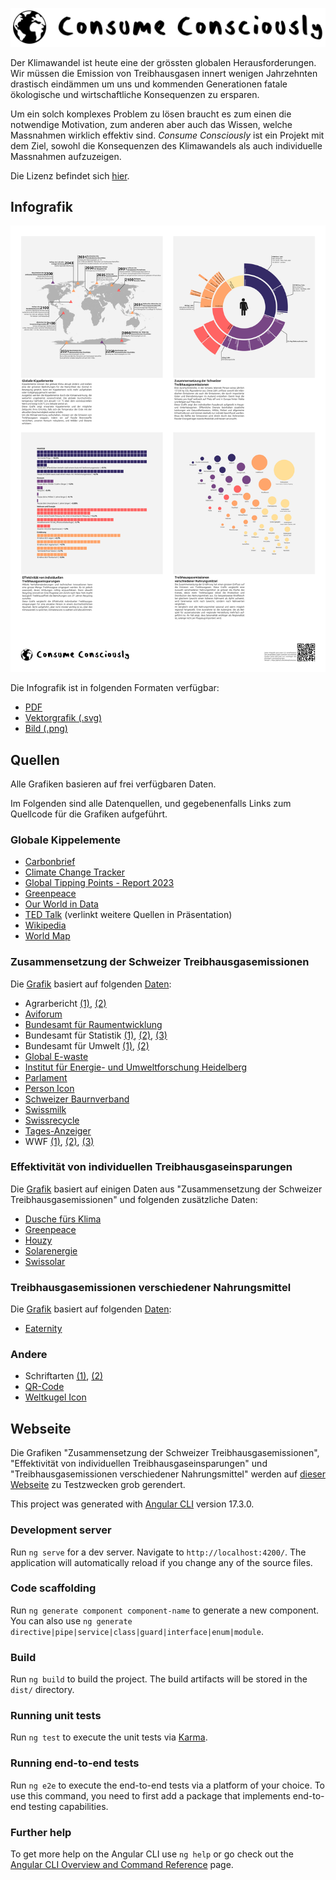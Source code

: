 ![Logo](Logo.png)

Der Klimawandel ist heute eine der grössten globalen Herausforderungen.
Wir müssen die Emission von Treibhausgasen innert wenigen Jahrzehnten drastisch eindämmen um uns und kommenden Generationen fatale ökologische und wirtschaftliche Konsequenzen zu ersparen.

Um ein solch komplexes Problem zu lösen braucht es zum einen die notwendige Motivation, zum anderen aber auch das Wissen, welche Massnahmen wirklich effektiv sind.
_Consume Consciously_ ist ein Projekt mit dem Ziel, sowohl die Konsequenzen des Klimawandels als auch individuelle Massnahmen aufzuzeigen.

Die Lizenz befindet sich [hier](LICENSE).

## Infografik

![Vorschau](poster/poster.png)

Die Infografik ist in folgenden Formaten verfügbar:

* [PDF](poster/poster.pdf)
* [Vektorgrafik (.svg)](poster/poster.svg)
* [Bild (.png)](poster/poster.png)

## Quellen

Alle Grafiken basieren auf frei verfügbaren Daten.

Im Folgenden sind alle Datenquellen, und gegebenenfalls Links zum Quellcode für die Grafiken aufgeführt.

### Globale Kippelemente

* [Carbonbrief](https://www.carbonbrief.org/explainer-nine-tipping-points-that-could-be-triggered-by-climate-change/)
* [Climate Change Tracker](https://climatechangetracker.org/igcc)
* [Global Tipping Points - Report 2023](https://report-2023.global-tipping-points.org/section2/2-tipping-point-impacts/2-2-assessing-impacts-of-earth-system-tipping-points-on-human-societies/2-2-5-potential-for-earth-system-tipping-points-to-magnify-or-accelerate-impacts-of-global-warming/)
* [Greenpeace](https://www.greenpeace.org.uk/challenges/climate-change/solutions-climate-change/)
* [Our World in Data](https://ourworldindata.org/grapher/consumption-co2-per-capita-equity?tab=table&time=2022)
* [TED Talk](https://www.youtube.com/watch?v=Vl6VhCAeEfQ) (verlinkt weitere Quellen in Präsentation)
* [Wikipedia](https://en.wikipedia.org/wiki/Tipping_points_in_the_climate_system)
* [World Map](https://en.m.wikipedia.org/wiki/File:BlankMap-World.svg)

### Zusammensetzung der Schweizer Treibhausgasemissionen

Die [Grafik](src/app/components/footprint-sunburst/chart.component.ts) basiert auf folgenden [Daten](src/app/data/Data.ts):

* Agrarbericht [(1)](https://www.agrarbericht.ch/de/produktion/tierische-produktion/fleisch-und-eierproduktion), [(2)](https://www.agrarbericht.ch/de/markt/tierische-produkte/milch-und-milchprodukte)
* [Aviforum](https://www.aviforum.ch/Portaldata/1/Resources/wissen/statistiken/de/FB_11_2_23.pdf)
* [Bundesamt für Raumentwicklung](https://www.are.admin.ch/dam/are/de/dokumente/verkehr/dokumente/mikrozensus/verkehrsverhalten-der-bevolkerung-2015.pdf.download.pdf/Verkehrsverhalten%20der%20Bev%C3%B6lkerung%202015.pdf)
* Bundesamt für Statistik [(1)](https://www.bfs.admin.ch/bfs/de/home/statistiken/bevoelkerung.assetdetail.32374798.html), [(2)](https://www.bfs.admin.ch/news/de/2022-0544), [(3)](https://www.bfs.admin.ch/bfs/de/home/statistiken/mobilitaet-verkehr/unfaelle-umweltauswirkungen/umweltauswirkungen.html)
* Bundesamt für Umwelt [(1)](https://www.bafu.admin.ch/bafu/de/home/themen/klima/zustand/daten/co2-statistik.html), [(2)](https://www.bafu.admin.ch/dam/bafu/de/dokumente/abfall/externe-studien-berichte/lebensmittelverluste-in-der-schweiz-umweltbelastung-und-verminderungspotenzial.pdf.download.pdf/ETH-Bericht_Foodwaste_FINAL.pdf)
* [Global E-waste](https://api.globalewaste.org/publications/file/297/Global-E-waste-Monitor-2024.pdf)
* [Institut für Energie- und Umweltforschung Heidelberg](https://www.ifeu.de/fileadmin/uploads/Reinhardt-Gaertner-Wagner-2020-Oekologische-Fu%C3%9Fabdruecke-von-Lebensmitteln-und-Gerichten-in-Deutschland-ifeu-2020.pdf)
* [Parlament](https://www.parlament.ch/de/ratsbetrieb/suche-curia-vista/geschaeft?AffairId=20214259)
* [Person Icon](https://uxwing.com/genderqueer-genderless-person-icon/)
* [Schweizer Baurnverband](https://www.sbv-usp.ch/fileadmin/user_upload/MISTA2022_def_online.pdf)
* [Swissmilk](https://www.swissmilk.ch/de/rezepte-kochideen/tipps-tricks/wie-viel-wiegt-ein-ei/)
* [Swissrecycle](https://swissrecycle.ch/de/wertstoffe-wissen/leistungsbericht-2023/kennzahlen)
* [Tages-Anzeiger](https://www.tagesanzeiger.ch/altkleider-sammlung-nur-wenig-kleider-werden-recycelt-529856152838)
* WWF [(1)](https://www.wwf.ch/de/nachhaltig-leben/footprintrechner), [(2)](https://www.wwf.ch/de/nachhaltig-leben/mein-fussabdruck-mobilitaet), [(3)](https://www.wwf.ch/sites/default/files/doc-2023-04/Faktenblatt_Ern%C3%A4hrung_DE.pdf)

### Effektivität von individuellen Treibhausgaseinsparungen

Die [Grafik](src/app/components/savings/savings-chart.component.ts) basiert auf einigen Daten aus "Zusammensetzung der Schweizer Treibhausgasemissionen" und folgenden zusätzliche Daten:

* [Dusche fürs Klima](https://duschbrause-co2.ch/fileadmin/ihs_bilder_grafiken/infografik_einsparungen_haushalt.jpg)
* [Greenpeace](https://www.greenpeace.ch/static/planet4-switzerland-stateless/2022/03/20967b15-infras_zusammenfassung-laengere-nutzungsdauer_de_20220322.pdf)
* [Houzy](https://www.houzy.ch/post/co2-emissionen-von-heizungen)
* [Solarenergie](https://www.solarenergie.de/photovoltaikanlage/finanzielles/lohnt-sich-photovoltaik/photovoltaik-im-winter)
* [Swissolar](https://www.swissolar.ch/01_wissen/swissolar-publikationen/branchen-faktenblatt_pv_ch_d.pdf)

### Treibhausgasemissionen verschiedener Nahrungsmittel

Die [Grafik](src/app/components/nutrition-ayce/chart.component.ts) basiert auf folgenden [Daten](src/app/data/NutritionAyce.ts):

* [Eaternity](https://foodforfuturefreiburg.de/wp-content/uploads/2022/04/Eaternity-All-you-can-eat.pdf)

### Andere

* Schriftarten [(1)](https://www.fontspace.com/joe-as-font-f26151), [(2)](https://design.ubuntu.com/font)
* [QR-Code](https://www.qrcode-monkey.com/)
* [Weltkugel Icon](https://www.svgrepo.com/svg/137733/world)

## Webseite

Die Grafiken "Zusammensetzung der Schweizer Treibhausgasemissionen", "Effektivität von individuellen Treibhausgaseinsparungen" und "Treibhausgasemissionen verschiedener Nahrungsmittel" werden auf [dieser Webseite](https://co2nscious.web.app/) zu Testzwecken grob gerendert.

This project was generated with [Angular CLI](https://github.com/angular/angular-cli) version 17.3.0.

### Development server

Run `ng serve` for a dev server. Navigate to `http://localhost:4200/`. The application will automatically reload if you change any of the source files.

### Code scaffolding

Run `ng generate component component-name` to generate a new component. You can also use `ng generate directive|pipe|service|class|guard|interface|enum|module`.

### Build

Run `ng build` to build the project. The build artifacts will be stored in the `dist/` directory.

### Running unit tests

Run `ng test` to execute the unit tests via [Karma](https://karma-runner.github.io).

### Running end-to-end tests

Run `ng e2e` to execute the end-to-end tests via a platform of your choice. To use this command, you need to first add a package that implements end-to-end testing capabilities.

### Further help

To get more help on the Angular CLI use `ng help` or go check out the [Angular CLI Overview and Command Reference](https://angular.io/cli) page.
